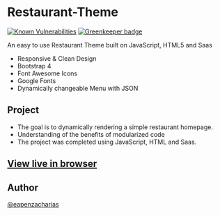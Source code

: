 # Restaurant-Theme

[![Known Vulnerabilities](https://snyk.io/test/github/eapenzacharias/Restaurant-Theme/badge.svg)](https://snyk.io/test/github/eapenzacharias/Restaurant-Theme)
[![Greenkeeper badge](https://badges.greenkeeper.io/eapenzacharias/Restaurant-Theme.svg)](https://greenkeeper.io/)

An easy to use Restaurant Theme built on JavaScript, HTML5 and Saas

* Responsive & Clean Design
* Bootstrap 4
* Font Awesome Icons
* Google Fonts
* Dynamically changeable Menu with JSON

## Project

* The goal is to dynamically rendering a simple restaurant homepage.
* Understanding of the benefits of modularized code
* The project was completed using JavaScript, HTML and Saas.

## [View live in browser](https://eapenzacharias.github.io/Restaurant-Theme/index.html)

## Author

 [@eapenzacharias](https://github.com/eapenzacharias)